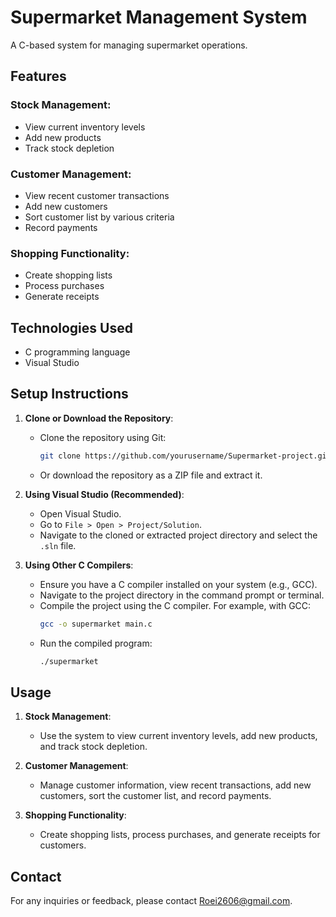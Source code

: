 # Supermarket Management System

A C-based system for managing supermarket operations.

## Features

### Stock Management:
- View current inventory levels
- Add new products
- Track stock depletion

### Customer Management:
- View recent customer transactions
- Add new customers
- Sort customer list by various criteria
- Record payments

### Shopping Functionality:
- Create shopping lists
- Process purchases
- Generate receipts

## Technologies Used
- C programming language
- Visual Studio

## Setup Instructions

1. **Clone or Download the Repository**:
   - Clone the repository using Git:
     ```sh
     git clone https://github.com/yourusername/Supermarket-project.git
     ```
   - Or download the repository as a ZIP file and extract it.

2. **Using Visual Studio (Recommended)**:
   - Open Visual Studio.
   - Go to `File > Open > Project/Solution`.
   - Navigate to the cloned or extracted project directory and select the `.sln` file.

3. **Using Other C Compilers**:
   - Ensure you have a C compiler installed on your system (e.g., GCC).
   - Navigate to the project directory in the command prompt or terminal.
   - Compile the project using the C compiler. For example, with GCC:
     ```sh
     gcc -o supermarket main.c
     ```
   - Run the compiled program:
     ```sh
     ./supermarket
     ```

## Usage

1. **Stock Management**:
   - Use the system to view current inventory levels, add new products, and track stock depletion.

2. **Customer Management**:
   - Manage customer information, view recent transactions, add new customers, sort the customer list, and record payments.

3. **Shopping Functionality**:
   - Create shopping lists, process purchases, and generate receipts for customers.


## Contact

For any inquiries or feedback, please contact Roei2606@gmail.com.

